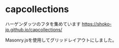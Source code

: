 # capcollections
ハーゲンダッツのフタを集めています
https://shoko-jp.github.io/capcollections/

Masonry.jsを使用してグリッドレイアウトにしました。

